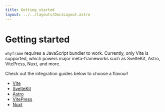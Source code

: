 ```yaml
---
title: Getting started
layout: ../../layouts/DocsLayout.astro
---
```


# Getting started

`whyframe` requires a JavaScript bundler to work. Currently, only Vite is supported, which powers major meta-frameworks such as SvelteKit, Astro, VitePress, Nuxt, and more.

Check out the integration guides below to choose a flavour!

- [Vite](/docs/integrations/vite)
- [SvelteKit](/docs/integrations/sveltekit)
- [Astro](/docs/integrations/astro)
- [VitePress](/docs/integrations/vitepress)
- [Nuxt](/docs/integrations/nuxt)
